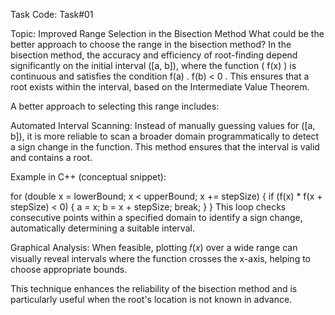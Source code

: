 
Task Code: Task#01



Topic: Improved Range Selection in the Bisection Method
What could be the better approach to choose the range in the bisection method?
In the bisection method, the accuracy and efficiency of root-finding depend significantly on the initial interval ([a, b]), where the function ( f(x) ) is continuous and satisfies the condition f(a) . f(b) < 0 . This ensures that a root exists within the interval, based on the Intermediate Value Theorem.

A better approach to selecting this range includes:

Automated Interval Scanning:
Instead of manually guessing values for ([a, b]), it is more reliable to scan a broader domain programmatically to detect a sign change in the function. This method ensures that the interval is valid and contains a root.

Example in C++ (conceptual snippet):

for (double x = lowerBound; x < upperBound; x += stepSize) {
    if (f(x) * f(x + stepSize) < 0) {
        a = x;
        b = x + stepSize;
        break;
    }
}
This loop checks consecutive points within a specified domain to identify a sign change, automatically determining a suitable interval.

Graphical Analysis: When feasible, plotting 𝑓(𝑥) over a wide range can visually reveal intervals where the function crosses the x-axis, helping to choose appropriate bounds.

This technique enhances the reliability of the bisection method and is particularly useful when the root's location is not known in advance.

